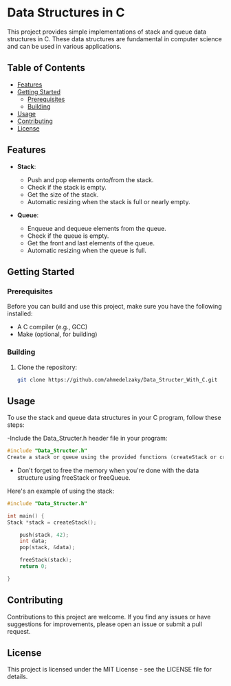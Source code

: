 # Data Structures in C

This project provides simple implementations of stack and queue data structures in C. These data structures are fundamental in computer science and can be used in various applications.

## Table of Contents

- [Features](#features)
- [Getting Started](#getting-started)
  - [Prerequisites](#prerequisites)
  - [Building](#building)
- [Usage](#usage)
- [Contributing](#contributing)
- [License](#license)

## Features

- **Stack**:

  - Push and pop elements onto/from the stack.
  - Check if the stack is empty.
  - Get the size of the stack.
  - Automatic resizing when the stack is full or nearly empty.

- **Queue**:
  - Enqueue and dequeue elements from the queue.
  - Check if the queue is empty.
  - Get the front and last elements of the queue.
  - Automatic resizing when the queue is full.

## Getting Started

### Prerequisites

Before you can build and use this project, make sure you have the following installed:

- A C compiler (e.g., GCC)
- Make (optional, for building)

### Building

1. Clone the repository:

   ```bash
   git clone https://github.com/ahmedelzaky/Data_Structer_With_C.git
   ```

## Usage

To use the stack and queue data structures in your C program, follow these steps:

-Include the Data_Structer.h header file in your program:

```c
#include "Data_Structer.h"
Create a stack or queue using the provided functions (createStack or createQueue).
```

- Don't forget to free the memory when you're done with the data structure using freeStack or freeQueue.

Here's an example of using the stack:

```c
#include "Data_Structer.h"

int main() {
Stack *stack = createStack();

    push(stack, 42);
    int data;
    pop(stack, &data);

    freeStack(stack);
    return 0;

}
```


## Contributing
Contributions to this project are welcome. If you find any issues or have suggestions for improvements, please open an issue or submit a pull request.

## License
This project is licensed under the MIT License - see the LICENSE file for details.
